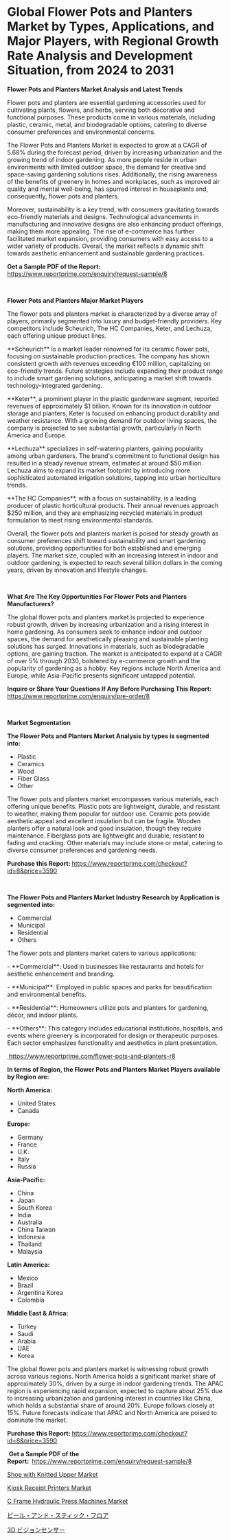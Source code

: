 <p><h1>Global Flower Pots and Planters Market by Types, Applications, and Major Players, with Regional Growth Rate Analysis and Development Situation, from 2024 to 2031</h1></p><p><strong>Flower Pots and Planters Market Analysis and Latest Trends</strong></p>
<p><p>Flower pots and planters are essential gardening accessories used for cultivating plants, flowers, and herbs, serving both decorative and functional purposes. These products come in various materials, including plastic, ceramic, metal, and biodegradable options, catering to diverse consumer preferences and environmental concerns. </p><p>The Flower Pots and Planters Market is expected to grow at a CAGR of 5.68% during the forecast period, driven by increasing urbanization and the growing trend of indoor gardening. As more people reside in urban environments with limited outdoor space, the demand for creative and space-saving gardening solutions rises. Additionally, the rising awareness of the benefits of greenery in homes and workplaces, such as improved air quality and mental well-being, has spurred interest in houseplants and, consequently, flower pots and planters.</p><p>Moreover, sustainability is a key trend, with consumers gravitating towards eco-friendly materials and designs. Technological advancements in manufacturing and innovative designs are also enhancing product offerings, making them more appealing. The rise of e-commerce has further facilitated market expansion, providing consumers with easy access to a wider variety of products. Overall, the market reflects a dynamic shift towards aesthetic enhancement and sustainable gardening practices.</p></p>
<p><strong>Get a Sample PDF of the Report:&nbsp;</strong> <a href="https://www.reportprime.com/enquiry/request-sample/8">https://www.reportprime.com/enquiry/request-sample/8</a></p>
<p>&nbsp;</p>
<p><strong>Flower Pots and Planters Major Market Players</strong></p>
<p><p>The flower pots and planters market is characterized by a diverse array of players, primarily segmented into luxury and budget-friendly providers. Key competitors include Scheurich, The HC Companies, Keter, and Lechuza, each offering unique product lines.</p><p>**Scheurich** is a market leader renowned for its ceramic flower pots, focusing on sustainable production practices. The company has shown consistent growth with revenues exceeding €100 million, capitalizing on eco-friendly trends. Future strategies include expanding their product range to include smart gardening solutions, anticipating a market shift towards technology-integrated gardening.</p><p>**Keter**, a prominent player in the plastic gardenware segment, reported revenues of approximately $1 billion. Known for its innovation in outdoor storage and planters, Keter is focused on enhancing product durability and weather resistance. With a growing demand for outdoor living spaces, the company is projected to see substantial growth, particularly in North America and Europe.</p><p>**Lechuza** specializes in self-watering planters, gaining popularity among urban gardeners. The brand's commitment to functional design has resulted in a steady revenue stream, estimated at around $50 million. Lechuza aims to expand its market footprint by introducing more sophisticated automated irrigation solutions, tapping into urban horticulture trends.</p><p>**The HC Companies**, with a focus on sustainability, is a leading producer of plastic horticultural products. Their annual revenues approach $250 million, and they are emphasizing recycled materials in product formulation to meet rising environmental standards.</p><p>Overall, the flower pots and planters market is poised for steady growth as consumer preferences shift toward sustainability and smart gardening solutions, providing opportunities for both established and emerging players. The market size, coupled with an increasing interest in indoor and outdoor gardening, is expected to reach several billion dollars in the coming years, driven by innovation and lifestyle changes.</p></p>
<p>&nbsp;</p>
<p><strong>What Are The Key Opportunities For Flower Pots and Planters Manufacturers?</strong></p>
<p><p>The global flower pots and planters market is projected to experience robust growth, driven by increasing urbanization and a rising interest in home gardening. As consumers seek to enhance indoor and outdoor spaces, the demand for aesthetically pleasing and sustainable planting solutions has surged. Innovations in materials, such as biodegradable options, are gaining traction. The market is anticipated to expand at a CAGR of over 5% through 2030, bolstered by e-commerce growth and the popularity of gardening as a hobby. Key regions include North America and Europe, while Asia-Pacific presents significant untapped potential.</p></p>
<p><strong>Inquire or Share Your Questions If Any Before Purchasing This Report:</strong> <a href="https://www.reportprime.com/enquiry/pre-order/8">https://www.reportprime.com/enquiry/pre-order/8</a></p>
<p>&nbsp;</p>
<p><strong>Market Segmentation</strong></p>
<p><strong>The Flower Pots and Planters Market Analysis by types is segmented into:</strong></p>
<p><ul><li>Plastic</li><li>Ceramics</li><li>Wood</li><li>Fiber Glass</li><li>Other</li></ul></p>
<p><p>The flower pots and planters market encompasses various materials, each offering unique benefits. Plastic pots are lightweight, durable, and resistant to weather, making them popular for outdoor use. Ceramic pots provide aesthetic appeal and excellent insulation but can be fragile. Wooden planters offer a natural look and good insulation, though they require maintenance. Fiberglass pots are lightweight and durable, resistant to fading and cracking. Other materials may include stone or metal, catering to diverse consumer preferences and gardening needs.</p></p>
<p><strong>Purchase this Report:&nbsp;</strong><a href="https://www.reportprime.com/checkout?id=8&price=3590">https://www.reportprime.com/checkout?id=8&price=3590</a></p>
<p>&nbsp;</p>
<p><strong>The Flower Pots and Planters Market Industry Research by Application is segmented into:</strong></p>
<p><ul><li>Commercial</li><li>Municipal</li><li>Residential</li><li>Others</li></ul></p>
<p><p>The flower pots and planters market caters to various applications: </p><p>- **Commercial**: Used in businesses like restaurants and hotels for aesthetic enhancement and branding.</p><p>- **Municipal**: Employed in public spaces and parks for beautification and environmental benefits.</p><p>- **Residential**: Homeowners utilize pots and planters for gardening, décor, and indoor plants.</p><p>- **Others**: This category includes educational institutions, hospitals, and events where greenery is incorporated for design or therapeutic purposes. Each sector emphasizes functionality and aesthetics in plant presentation.</p></p>
<p><a href="https://www.reportprime.com/flower-pots-and-planters-r8">&nbsp;https://www.reportprime.com/flower-pots-and-planters-r8</a></p>
<p><strong>In terms of Region, the Flower Pots and Planters Market Players available by Region are:</strong></p>
<p>
    <p> <strong> North America: </strong>
        <ul>
            <li>United States</li>
            <li>Canada</li>
        </ul>
        </p> 
    <p> <strong> Europe: </strong>
        <ul>
            <li>Germany</li>
            <li>France</li>
            <li>U.K.</li>
            <li>Italy</li>
            <li>Russia</li>
        </ul>
        </p> 
    <p> <strong> Asia-Pacific: </strong>
        <ul>
            <li>China</li>
            <li>Japan</li>
            <li>South Korea</li>
            <li>India</li>
            <li>Australia</li>
            <li>China Taiwan</li>
            <li>Indonesia</li>
            <li>Thailand</li>
            <li>Malaysia</li>
        </ul>
        </p> 
    <p> <strong> Latin America: </strong>
        <ul>
            <li>Mexico</li>
            <li>Brazil</li>
            <li>Argentina Korea</li>
            <li>Colombia</li>
        </ul>
        </p> 
    <p> <strong> Middle East & Africa: </strong>
        <ul>
            <li>Turkey</li>
            <li>Saudi</li>
            <li>Arabia</li>
            <li>UAE</li>
            <li>Korea</li>
        </ul>
    </p>
    </p>
<p><p>The global flower pots and planters market is witnessing robust growth across various regions. North America holds a significant market share of approximately 30%, driven by a surge in indoor gardening trends. The APAC region is experiencing rapid expansion, expected to capture about 25% due to increasing urbanization and gardening interest in countries like China, which holds a substantial share of around 20%. Europe follows closely at 15%. Future forecasts indicate that APAC and North America are poised to dominate the market.</p></p>
<p><strong>Purchase this Report: </strong><a href="https://www.reportprime.com/checkout?id=8&price=3590">https://www.reportprime.com/checkout?id=8&price=3590</a></p>
<p>&nbsp;<strong>Get a Sample PDF of the Report:&nbsp;&nbsp;</strong><a href="https://www.reportprime.com/enquiry/request-sample/8">https://www.reportprime.com/enquiry/request-sample/8</a></p>
<p><strong></strong></p>
<p><p><a href="https://issuu.com/reportprime-2/docs/shoe-with-knitted-upper-market-size_0ece11ab4ea13b">Shoe with Knitted Upper Market</a></p><p><a href="https://medium.com/@guyskiles48/insights-into-the-kiosk-receipt-printers-market-size-which-is-expanding-with-a-12-1-6e06e16d9969">Kiosk Receipt Printers Market</a></p><p><a href="https://issuu.com/reportprime-2/docs/c-frame-hydraulic-press-machines-ma_e5b5b0d224ed69">C Frame Hydraulic Press Machines Market</a></p><p><a href="https://medium.com/@alonzomoenrt8956/%E3%83%94%E3%83%BC%E3%83%AB-%E3%82%B9%E3%83%86%E3%82%A3%E3%83%83%E3%82%AF%E3%83%95%E3%83%AD%E3%82%A2%E5%B8%82%E5%A0%B4-%E3%82%B0%E3%83%AD%E3%83%BC%E3%83%90%E3%83%AB%E3%81%8A%E3%82%88%E3%81%B3%E5%9C%B0%E5%9F%9F%E5%88%86%E6%9E%90-%E3%82%A8%E3%83%B3%E3%83%89%E3%83%A6%E3%83%BC%E3%82%B6%E3%83%BC-%E8%A3%BD%E5%93%81-%E5%9C%B0%E5%9F%9F%E3%81%AB%E6%B3%A8%E7%9B%AE-%E5%88%86%E6%9E%90%E3%81%A8%E4%BA%88%E6%B8%AC-2024-2031-a401143d13b9">ピール・アンド・スティック・フロア</a></p><p><a href="https://medium.com/@abigayleh7fr/%E3%82%B0%E3%83%AD%E3%83%BC%E3%83%90%E3%83%AB3d%E3%83%93%E3%82%B8%E3%83%A7%E3%83%B3%E3%82%BB%E3%83%B3%E3%82%B5%E3%83%BC%E7%94%A3%E6%A5%AD%E8%AA%BF%E6%9F%BB%E3%83%AC%E3%83%9D%E3%83%BC%E3%83%88-%E7%AB%B6%E4%BA%89%E7%92%B0%E5%A2%83-%E5%B8%82%E5%A0%B4%E8%A6%8F%E6%A8%A1-%E5%9C%B0%E5%9F%9F%E3%81%AE%E7%8A%B6%E6%B3%81-%E5%B1%95%E6%9C%9B%E4%BA%88%E6%B8%AC-2024%E5%B9%B4-2031%E5%B9%B4-05357af3268f">3D ビジョンセンサー</a></p></p>